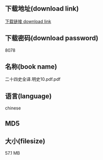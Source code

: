 ## 下载地址(download link)
[下载链接 download link](https://voluble-croquembouche-d321dc.netlify.app/?s=%E4%BA%8C%E5%8D%81%E5%9B%9B%E5%8F%B2%E5%85%A8%E8%AF%91.%E6%98%8E%E5%8F%B210.pdf)

## 下载密码(download password)
8078

## 名称(book name)
二十四史全译.明史10.pdf.pdf

## 语言(language)
chinese

## MD5


## 大小(filesize)
57.1 MB
